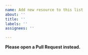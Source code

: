```yaml
---
name: Add new resource to this list
about: ''
title: ''
labels: ''
assignees: ''

---
```


**Please open a Pull Request instead.**

